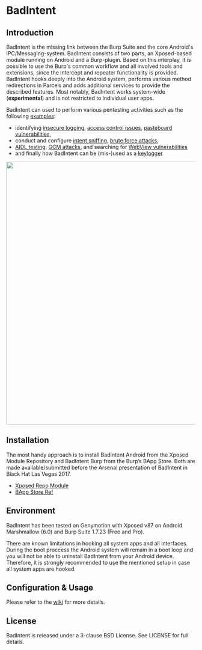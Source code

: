 # BadIntent

## Introduction
BadIntent is the missing link between the Burp Suite and the core Android's IPC/Messaging-system.  BadIntent consists of two parts, an Xposed-based module running on Android and a Burp-plugin. Based on this interplay, it is possible to use the Burp's common workflow and all involved tools and extensions, since the intercept and repeater functionality is provided. BadIntent hooks deeply into the Android system, performs various method redirections in Parcels and adds additional services to provide the described features. Most notably, BadIntent works system-wide (**experimental**) and is not restricted to individual user apps.


BadIntent can used to perform various pentesting activities such as the following [examples](https://github.com/mateuszk87/BadIntent/wiki/Showcases):
  * identifying [insecure logging](https://github.com/mateuszk87/BadIntent/wiki/Showcases#insecure-logging), [access control issues](https://github.com/mateuszk87/BadIntent/wiki/Showcases#access-control-issues), [pasteboard vulnerabilities](https://github.com/mateuszk87/BadIntent/wiki/Showcases#pasteboard-vulnerability), 
  * conduct and configure [intent sniffing](https://github.com/mateuszk87/BadIntent/wiki/Showcases#intent-sniffing), [brute force attacks](https://github.com/mateuszk87/BadIntent/wiki/Showcases#brute-force),  
  * [AIDL testing](https://github.com/mateuszk87/BadIntent/wiki/Showcases#aidl-testing), [GCM attacks](https://github.com/mateuszk87/BadIntent/wiki/Showcases#cloud-messaging), and searching for [WebView vulnerabilities](https://github.com/mateuszk87/BadIntent/wiki/Showcases#mobile-xss-web-view) 
  * and finally how BadIntent can be (mis-)used as a [keylogger](https://github.com/mateuszk87/BadIntent/wiki/Showcases#keylogger)


<img src="https://github.com/mateuszk87/BadIntent/blob/master/doc/img/main.png" width="700" />


## Installation
The most handy approach is to install BadIntent Android from the Xposed Module Repository and BadIntent Burp from the Burp’s BApp Store. Both are made available/submitted before the Arsenal presentation of BadIntent in Black Hat Las Vegas 2017.
 * [Xposed Repo Module](http://repo.xposed.info/module/de.mat3.badintent)
 * [BApp Store Ref](https://portswigger.net/bappstore/bapps/)

## Environment
BadIntent has been tested on Genymotion with Xposed v87 on Android Marshmallow (6.0) and Burp Suite 1.7.23 (Free and Pro).

There are known limitations in hooking all system apps and all interfaces. During the boot proccess the Android system will remain in a boot loop and you will not be able to uninstall BadIntent from your Android device. Therefore, it is strongly recommended to use the mentioned setup in case all system apps are hooked. 

## Configuration & Usage
Please refer to the [wiki](https://github.com/mateuszk87/BadIntent/wiki) for more details.

## License
BadIntent is released under a 3-clause BSD License. See LICENSE for full details.



